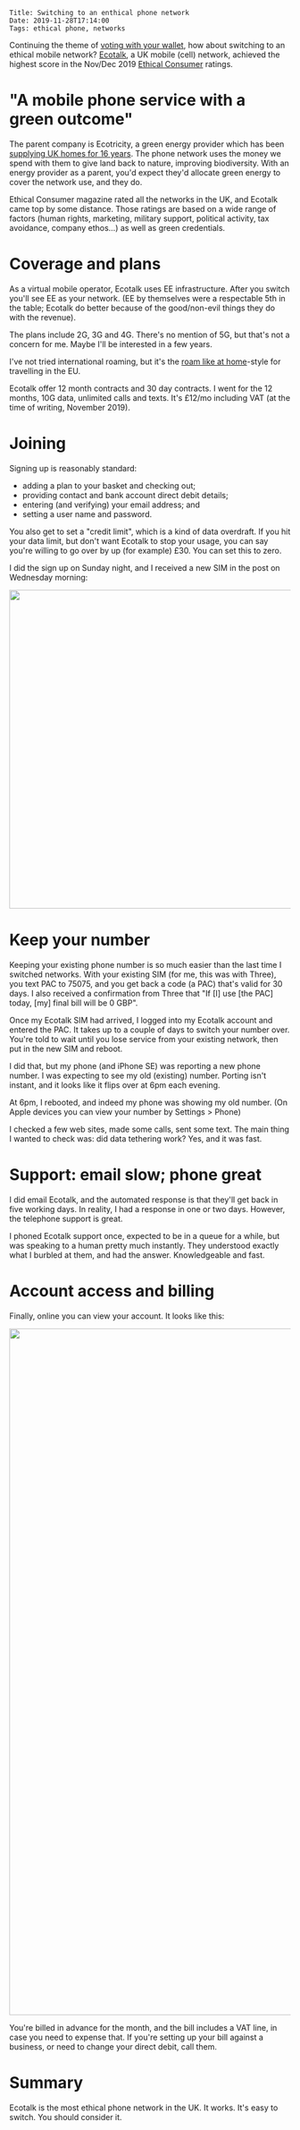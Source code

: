     Title: Switching to an enthical phone network
    Date: 2019-11-28T17:14:00
    Tags: ethical phone, networks


Continuing the theme of [voting with your wallet](https://coders4climatestrike.com/2019/11/voting-with-your-wallet.html),
how about switching to an ethical mobile network? [Ecotalk], a UK mobile (cell) network, achieved the highest score in the Nov/Dec 2019 [Ethical Consumer] ratings.

<!-- more -->

[Ecotalk]: https://www.ecotalk.co.uk/
[Ethical Consumer]: https://www.ethicalconsumer.org/
[ecotricity-history]: https://www.ecotricity.co.uk/about-ecotricity/our-history
[roam like at home]: https://www.ecotalk.co.uk/help/roaming-abroad/using-your-mobile-abroad

# "A mobile phone service with a green outcome"

The parent company is Ecotricity, a green energy provider which has been [supplying UK homes for 16 years][ecotricity-history].
The phone network uses the money we spend with them to give land back to nature, improving biodiversity.
With an energy provider as a parent, you'd expect they'd allocate green energy to cover the network use, and they do.

Ethical Consumer magazine rated all the networks in the UK, and Ecotalk came top by some distance.
Those ratings are based on a wide range of factors (human rights, marketing, military support, political activity, tax avoidance, company ethos...) as well as green credentials.

# Coverage and plans

As a virtual mobile operator, Ecotalk uses EE infrastructure.
After you switch you'll see EE as your network.
(EE by themselves were a respectable 5th in the table; Ecotalk do better because of the good/non-evil things they do with the revenue).

The plans include 2G, 3G and 4G.
There's no mention of 5G, but that's not a concern for me.
Maybe I'll be interested in a few years.

I've not tried international roaming, but it's the [roam like at home]-style for travelling in the EU.

Ecotalk offer 12 month contracts and 30 day contracts.
I went for the 12 months, 10G data, unlimited calls and texts.
It's £12/mo including VAT (at the time of writing, November 2019).

# Joining

Signing up is reasonably standard:

- adding a plan to your basket and checking out;
- providing contact and bank account direct debit details;
- entering (and verifying) your email address; and
- setting a user name and password.

You also get to set a "credit limit", which is a kind of data overdraft.
If you hit your data limit, but don't want Ecotalk to stop your usage,
you can say you're willing to go over by up (for example) £30. 
You can set this to zero.

I did the sign up on Sunday night, and I received a new SIM in the post on Wednesday morning:

<img src="/img/posts/2019-ecotalk/sim-840x570.jpg" width="840" height="570" alter="Photo on an EcoTalk SIM card">

# Keep your number

Keeping your existing phone number is so much easier than the last time I switched networks.
With your existing SIM (for me, this was with Three), you text PAC to 75075, and you get back a code (a PAC) that's valid for 30 days.
I also received a confirmation from Three that "If [I] use [the PAC] today, [my] final bill will be 0 GBP".

Once my Ecotalk SIM had arrived, I logged into my Ecotalk account and entered the PAC.
It takes up to a couple of days to switch your number over.
You're told to wait until you lose service from your existing network,
then put in the new SIM and reboot.

I did that, but my phone (and iPhone SE) was reporting a new phone number.
I was expecting to see my old (existing) number.
Porting isn't instant, and it looks like it flips over at 6pm each evening.

At 6pm, I rebooted, and indeed my phone was showing my old number.
(On Apple devices you can view your number by Settings > Phone)

I checked a few web sites, made some calls, sent some text.
The main thing I wanted to check was: did data tethering work?
Yes, and it was fast.

# Support: email slow; phone great

I did email Ecotalk, and the automated response is that they'll get back in five working days.
In reality, I had a response in one or two days.
However, the telephone support is great.

I phoned Ecotalk support once, expected to be in a queue for a while,
but was speaking to a human pretty much instantly.
They understood exactly what I burbled at them, and had the answer.
Knowledgeable and fast.

# Account access and billing

Finally, online you can view your account. It looks like this:

<img src="/img/posts/2019-ecotalk/account.png" width="840" height="1228" alter="Screen shot of Ecotalk account page">

You're billed in advance for the month,
and the bill includes a VAT line, in case you need to expense that.
If you're setting up your bill against a business, or need to change your direct debit, call them.

# Summary

Ecotalk is the most ethical phone network in the UK.
It works. It's easy to switch. You should consider it.


